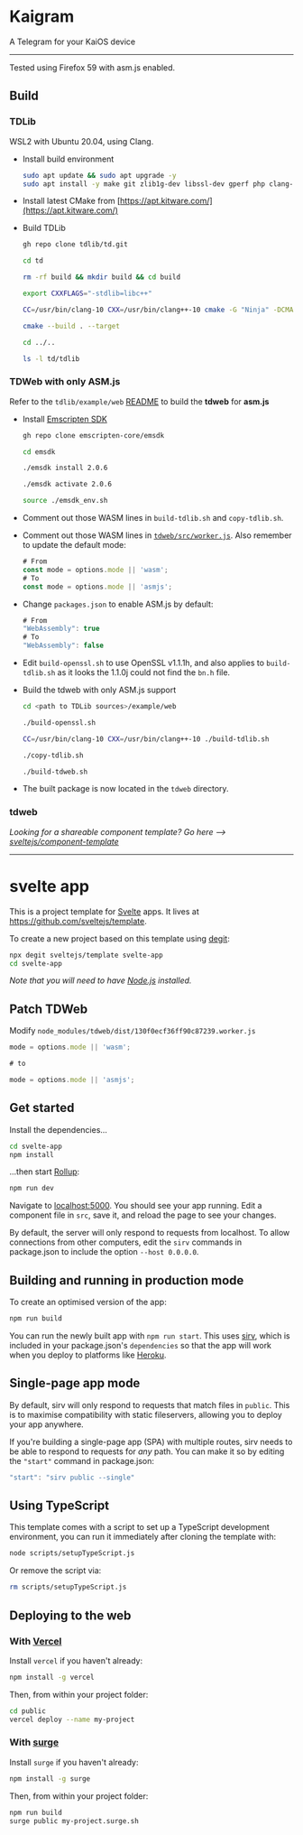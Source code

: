 # Kaigram

A Telegram for your KaiOS device

---

Tested using Firefox 59 with asm.js enabled.

## Build

### TDLib

WSL2 with Ubuntu 20.04, using Clang.

* Install build environment

    ```bash
    sudo apt update && sudo apt upgrade -y
    sudo apt install -y make git zlib1g-dev libssl-dev gperf php clang-10 libc++-dev libc++abi-dev
    ```

* Install latest CMake from [https://apt.kitware.com/](https://apt.kitware.com/)

* Build TDLib

    ```bash
    gh repo clone tdlib/td.git

    cd td

    rm -rf build && mkdir build && cd build

    export CXXFLAGS="-stdlib=libc++"

    CC=/usr/bin/clang-10 CXX=/usr/bin/clang++-10 cmake -G "Ninja" -DCMAKE_BUILD_TYPE=Release -DCMAKE_INSTALL_PREFIX:PATH=../tdlib ..

    cmake --build . --target 
    
    cd ../..

    ls -l td/tdlib
    ```

### TDWeb with only ASM.js

Refer to the `tdlib/example/web` [README](https://github.com/tdlib/td/tree/master/example/web) to build the **tdweb** for **asm.js**

* Install [Emscripten SDK](https://github.com/emscripten-core/emsdk)

    ```bash
    gh repo clone emscripten-core/emsdk

    cd emsdk

    ./emsdk install 2.0.6

    ./emsdk activate 2.0.6

    source ./emsdk_env.sh
    ```

* Comment out those WASM lines in `build-tdlib.sh` and `copy-tdlib.sh`.

* Comment out those WASM lines in [`tdweb/src/worker.js`](https://github.com/tdlib/td/blob/master/example/web/tdweb/src/worker.js). Also remember to update the default mode:

    ```js
    # From
    const mode = options.mode || 'wasm';
    # To
    const mode = options.mode || 'asmjs';
    ```

* Change `packages.json` to enable ASM.js by default:

    ```js
    # From
    "WebAssembly": true
    # To
    "WebAssembly": false
    ```

* Edit `build-openssl.sh` to use OpenSSL v1.1.1h, and also applies to `build-tdlib.sh` as it looks the 1.1.0j could not find the `bn.h` file.

* Build the tdweb with only ASM.js support

    ```bash
    cd <path to TDLib sources>/example/web

    ./build-openssl.sh

    CC=/usr/bin/clang-10 CXX=/usr/bin/clang++-10 ./build-tdlib.sh

    ./copy-tdlib.sh

    ./build-tdweb.sh
    ```

* The built package is now located in the `tdweb` directory.


### tdweb

_Looking for a shareable component template? Go here --> [sveltejs/component-template](https://github.com/sveltejs/component-template)_

---

# svelte app

This is a project template for [Svelte](https://svelte.dev) apps. It lives at https://github.com/sveltejs/template.

To create a new project based on this template using [degit](https://github.com/Rich-Harris/degit):

```bash
npx degit sveltejs/template svelte-app
cd svelte-app
```

_Note that you will need to have [Node.js](https://nodejs.org) installed._

## Patch TDWeb

Modify `node_modules/tdweb/dist/130f0ecf36ff90c87239.worker.js`

```javascript
mode = options.mode || 'wasm';

# to

mode = options.mode || 'asmjs';
```

## Get started

Install the dependencies...

```bash
cd svelte-app
npm install
```

...then start [Rollup](https://rollupjs.org):

```bash
npm run dev
```

Navigate to [localhost:5000](http://localhost:5000). You should see your app running. Edit a component file in `src`, save it, and reload the page to see your changes.

By default, the server will only respond to requests from localhost. To allow connections from other computers, edit the `sirv` commands in package.json to include the option `--host 0.0.0.0`.

## Building and running in production mode

To create an optimised version of the app:

```bash
npm run build
```

You can run the newly built app with `npm run start`. This uses [sirv](https://github.com/lukeed/sirv), which is included in your package.json's `dependencies` so that the app will work when you deploy to platforms like [Heroku](https://heroku.com).

## Single-page app mode

By default, sirv will only respond to requests that match files in `public`. This is to maximise compatibility with static fileservers, allowing you to deploy your app anywhere.

If you're building a single-page app (SPA) with multiple routes, sirv needs to be able to respond to requests for _any_ path. You can make it so by editing the `"start"` command in package.json:

```js
"start": "sirv public --single"
```

## Using TypeScript

This template comes with a script to set up a TypeScript development environment, you can run it immediately after cloning the template with:

```bash
node scripts/setupTypeScript.js
```

Or remove the script via:

```bash
rm scripts/setupTypeScript.js
```

## Deploying to the web

### With [Vercel](https://vercel.com)

Install `vercel` if you haven't already:

```bash
npm install -g vercel
```

Then, from within your project folder:

```bash
cd public
vercel deploy --name my-project
```

### With [surge](https://surge.sh/)

Install `surge` if you haven't already:

```bash
npm install -g surge
```

Then, from within your project folder:

```bash
npm run build
surge public my-project.surge.sh
```
